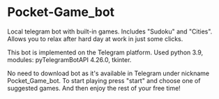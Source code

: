 # Pocket-Game_bot
Local telegram bot with built-in games. Includes "Sudoku" and "Cities".
Allows you to relax after hard day at work in just some clicks.

This bot is implemented on the Telegram platform. Used python 3.9, 
modules: pyTelegramBotAPI 4.26.0, tkinter.

No need to download bot as it's available in Telegram under nickname Pocket_Game_bot.
To start playing press "start" and choose one of suggested games.
And then enjoy the rest of your free time!
